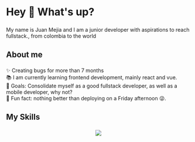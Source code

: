 <h1 align="left">Hey 👋 What's up?</h1>

###

<p align="left">My name is Juan Mejia and I am a junior developer with aspirations to reach fullstack., from colombia to the world</p>

###

<h2 align="left">About me</h2>

###

<p align="left">✨  Creating bugs for more than 7 months<br>📚 I am currently learning frontend development, mainly react and vue.<br>🎯 Goals: Consolidate myself as a good fullstack developer, as well as a mobile developer, why not?<br>🎲 Fun fact: nothing better than deploying on a Friday afternoon 😜.</p>

###

<h2 align="left">My Skills</h2>

###

<p align="center">
  <a href="https://skillicons.dev">
    <img src="https://skillicons.dev/icons?i=py,mongodb,selenium,fastapi,react,vue,docker," />
  </a>
</p>

###
